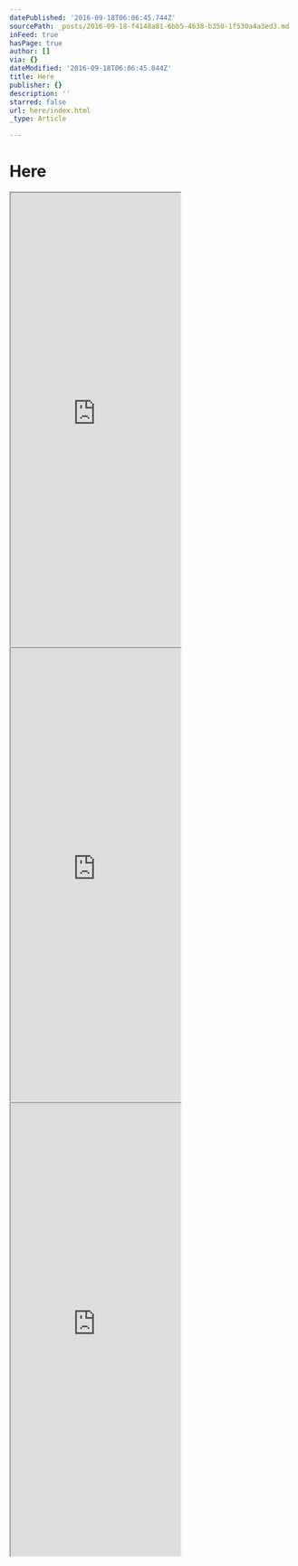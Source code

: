 ```yaml
---
datePublished: '2016-09-18T06:06:45.744Z'
sourcePath: _posts/2016-09-18-f4148a81-6bb5-4638-b350-1f530a4a3ed3.md
inFeed: true
hasPage: true
author: []
via: {}
dateModified: '2016-09-18T06:06:45.044Z'
title: Here
publisher: {}
description: ''
starred: false
url: here/index.html
_type: Article

---
```

# Here

<iframe src="https://the-grid.github.io/ed-userhtml/?g=eJwlkEFvgzAMhe_7FSRSj4PYCQSq0gmtu3Sjpx52BRIgVSgVoaPrr1-6HmzJz9b3rPeyMe1UDTpwU5PTfp4vbh1Fy7KE3Th2VofNOERDdXGRHmqt3i51TmAA4VvqixNQkCUixCRJAKSAmEskqF5TEXIuOTIgXAELWRxzRCR8QAIGGAqCRiYpES3w0B89WI-dYze24gW76bRFaKWosjhpBCqC9_K4e3e74r6_f_CvU2mOphCH8nMpT8W53HXXg9l_k1izp4vTZ4KumYj4AeFfkyKTnpXSYDFq7nMKjK1o0GvT9XNOJTIa_IdRj5PSU0797OZfq3P6VNZeqKwdl_ZqrQdrfd5uomeA2z_MDV8i" height="800" style=""></iframe>

<iframe src="https://the-grid.github.io/ed-userhtml/?g=eJwlzksOgjAUQNGtNE1kVvqxIDEUN-DAxBUU3oM2AUraGmT3Gp3cwRnd1o_RLkh-7UMEjIYKSlIcDHU5b-nK-eZCDulYsytXzByXHqG0aXvfBg9GSdTyUiM7i6phWgEyq6RmoKXSQoimHqoCcLbHPVgwOb6wSLMHfLqwP77s18mMdk5Iye4hO0OlECdKHPrJZUMvStCu5f_T7gO-FDnw" height="800" style=""></iframe>

<iframe src="https://the-grid.github.io/ed-userhtml/?g=eJwlzksOwiAUQNG5qyAkdkahH21rSt2AAxNXALzXQtKWBjDV3Wt0cgdndA-9G4NakPyqfQAMkgpKYjCS2pS2eOF8sz75-F6TzVdMHBeNkKu4va7GgVRNjQVoYJ0eK1YXqmRtZU6srbvmLLATaEwGOKv3zSuQKTwxi7MDfFi_37_s1kmOao5Iye4gWUkLIY6UWHSTTZI2paBDz_-nwwc56Ts1" height="800" style=""></iframe>